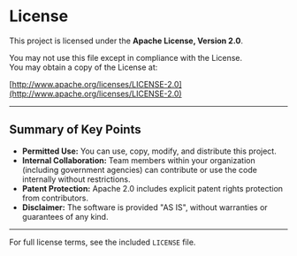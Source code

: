 # License

This project is licensed under the **Apache License, Version 2.0**.

You may not use this file except in compliance with the License.  
You may obtain a copy of the License at:

[http://www.apache.org/licenses/LICENSE-2.0](http://www.apache.org/licenses/LICENSE-2.0)

---

## Summary of Key Points

- **Permitted Use:** You can use, copy, modify, and distribute this project.  
- **Internal Collaboration:** Team members within your organization (including government agencies) can contribute or use the code internally without restrictions.  
- **Patent Protection:** Apache 2.0 includes explicit patent rights protection from contributors.  
- **Disclaimer:** The software is provided "AS IS", without warranties or guarantees of any kind.

---

For full license terms, see the included `LICENSE` file.

